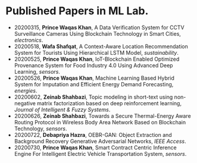 # Published Papers in ML Lab.

* 20200315, **Prince Waqas Khan**, A Data Verification System for CCTV Surveillance Cameras Using Blockchain Technology in Smart Cities, *electronics*.
* 20200518, **Wafa Shafqat**, A Context-Aware Location Recommendation System for Tourists Using Hierarchical LSTM Model, *sustainability*.
* 20200525, **Prince Waqas Khan**, IoT-Blockchain Enabled Optimized Provenance System for Food Industry 4.0 Using Advanced Deep Learning, *sensors*.
* 20200526, **Prince Waqas Khan**, Machine Learning Based Hybrid System for Imputation and Efficient Energy Demand Forecasting, *energies*.
* 20200602, **Zeinab Shahbazi**, Topic modeling in short-text using non-negative matrix factorization based on deep reinforcement learning, *Journal of Intelligent & Fuzzy Systems*.
* 20200626, **Zeinab Shahbazi**, Towards a Secure Thermal-Energy Aware Routing Protocol in Wireless Body Area Network Based on Blockchain Technology, *sensors*.
* 20200722, **Debapriya Hazra**, OEBR-GAN: Object Extraction and Background Recovery Generative Adversarial Networks, *IEEE Access*.
* 20200730, **Prince Waqas Khan**, Smart Contract Centric Inference Engine For Intelligent Electric Vehicle Transportation System, *sensors*.
